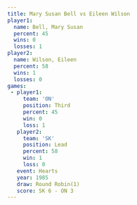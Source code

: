 ```yaml
---
title: Mary Susan Bell vs Eileen Wilson
player1:                
  name: Bell, Mary Susan
  percent: 45           
  wins: 0               
  losses: 1             
player2:                
  name: Wilson, Eileen  
  percent: 58           
  wins: 1               
  losses: 0             
games:
 - player1:         
     team: 'ON'     
     position: Third
     percent: 45    
     win: 0         
     loss: 1        
   player2:        
     team: 'SK'    
     position: Lead
     percent: 58   
     win: 1        
     loss: 0       
   event: Hearts       
   year: 1985          
   draw: Round Robin(1)
   score: SK 6 - ON 3  
---
```


